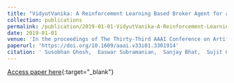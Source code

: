 ```yaml
---
title: "VidyutVanika: A Reinforcement Learning Based Broker Agent for a Power Trading Competition"
collection: publications
permalink: /publication/2019-01-01-VidyutVanika-A-Reinforcement-Learning-Based-Broker-Agent-for-a-Power-Trading-Competition
date: 2019-01-01
venue: 'In the proceedings of The Thirty-Third AAAI Conference on Artificial Intelligence, AAAI 2019, The Thirty-First Innovative Applications of Artificial Intelligence Conference, IAAI 2019, The Ninth AAAI Symposium on Educational Advances in Artificial Intelligence, EAAI 2019, Honolulu, Hawaii, USA, January 27 - February 1, 2019'
paperurl: 'https://doi.org/10.1609/aaai.v33i01.3301914'
citation: ' Susobhan Ghosh,  Easwar Subramanian,  Sanjay Bhat,  Sujit Gujar,  Praveen Paruchuri, &quot;VidyutVanika: A Reinforcement Learning Based Broker Agent for a Power Trading Competition.&quot; In the proceedings of The Thirty-Third AAAI Conference on Artificial Intelligence, AAAI 2019, The Thirty-First Innovative Applications of Artificial Intelligence Conference, IAAI 2019, The Ninth AAAI Symposium on Educational Advances in Artificial Intelligence, EAAI 2019, Honolulu, Hawaii, USA, January 27 - February 1, 2019, 2019.'
---
```

[Access paper here](https://doi.org/10.1609/aaai.v33i01.3301914){:target="_blank"}
